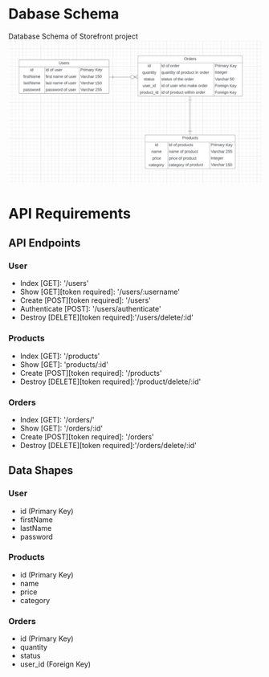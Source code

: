 # Dabase Schema
Database Schema of Storefront project
![Dabase Schema](https://github.com/ngoduyvu/Udacity_fullstack/blob/main/Assignment%202/img/Store%20front%20Database%20Schema.JPG)
# API Requirements
## API Endpoints
### User
- Index [GET]: '/users'
- Show [GET][token required]: '/users/:username'
- Create [POST][token required]: '/users'
- Authenticate [POST]: '/users/authenticate'
- Destroy [DELETE][token required]:'/users/delete/:id'

### Products
- Index [GET]: '/products'
- Show [GET]: 'products/:id'
- Create [POST][token required]: '/products'
- Destroy [DELETE][token required]:'/product/delete/:id'

### Orders
- Index [GET]: '/orders/'
- Show [GET]: '/orders/:id'
- Create [POST][token required]: '/orders'
- Destroy [DELETE][token required]:'/orders/delete/:id'
## Data Shapes
### User
- id (Primary Key)
- firstName
- lastName
- password

### Products
- id (Primary Key)
- name 
- price 
- category
### Orders
- id (Primary Key)
- quantity
- status
- user_id (Foreign Key)

